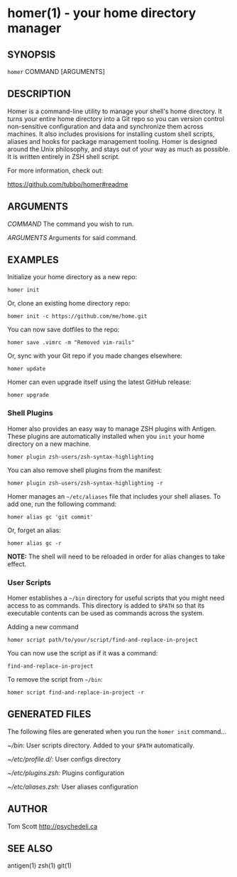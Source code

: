 homer(1) - your home directory manager
======================================

## SYNOPSIS

`homer` COMMAND [ARGUMENTS]

## DESCRIPTION

Homer is a command-line utility to manage your shell's home directory.
It turns your entire home directory into a Git repo so you can
version control non-sensitive configuration and data and synchronize
them across machines. It also includes provisions for installing custom
shell scripts, aliases and hooks for package management tooling. Homer
is designed around the Unix philosophy, and stays out of your way as
much as possible. It is written entirely in ZSH shell script.

For more information, check out:

https://github.com/tubbo/homer#readme

## ARGUMENTS

*COMMAND*
  The command you wish to run.

*ARGUMENTS*
  Arguments for said command.

## EXAMPLES

Initialize your home directory as a new repo:

```
homer init
```

Or, clone an existing home directory repo:


```
homer init -c https://github.com/me/home.git
```

You can now save dotfiles to the repo:

```
homer save .vimrc -m "Removed vim-rails"
```

Or, sync with your Git repo if you made changes elsewhere:

```
homer update
```

Homer can even upgrade itself using the latest GitHub release:

```
homer upgrade
```

### Shell Plugins

Homer also provides an easy way to manage ZSH plugins with Antigen.
These plugins are automatically installed when you `init` your home
directory on a new machine.

```
homer plugin zsh-users/zsh-syntax-highlighting
```

You can also remove shell plugins from the manifest:

```
homer plugin zsh-users/zsh-syntax-highlighting -r
```

Homer manages an `~/etc/aliases` file that includes your shell aliases.
To add one, run the following command:

```
homer alias gc 'git commit'
```

Or, forget an alias:

```
homer alias gc -r
```

**NOTE:** The shell will need to be reloaded in order for alias changes
          to take effect.

### User Scripts

Homer establishes a `~/bin` directory for useful scripts that you might
need access to as commands. This directory is added to `$PATH` so that
its executable contents can be used as commands across the system.

Adding a new command

```
homer script path/to/your/script/find-and-replace-in-project
```

You can now use the script as if it was a command:

```
find-and-replace-in-project
```

To remove the script from `~/bin`:

```
homer script find-and-replace-in-project -r
```

## GENERATED FILES

The following files are generated when you run the `homer init`
command...

*~/bin:* User scripts directory. Added to your `$PATH` automatically.

*~/etc/profile.d/:* User configs directory

*~/etc/plugins.zsh:* Plugins configuration

*~/etc/aliases.zsh:* User aliases configuration


## AUTHOR

Tom Scott <http://psychedeli.ca>

## SEE ALSO

antigen(1)
zsh(1)
git(1)
